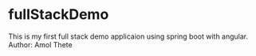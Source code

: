 # fullStackDemo
This is my first full stack demo applicaion using spring boot with angular.
Author: Amol Thete
